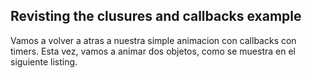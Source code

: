 ## Revisting the clusures and callbacks example

Vamos a volver a atras a nuestra simple animacion con callbacks con timers. Esta vez, vamos a animar dos objetos, como 
se muestra en el siguiente listing.